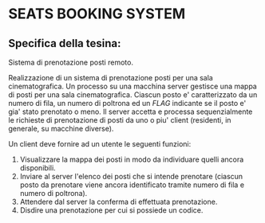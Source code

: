 SEATS BOOKING SYSTEM
====================

Specifica della tesina:
-----------------------

Sistema di prenotazione posti remoto.


Realizzazione di un sistema di prenotazione posti per una sala
cinematografica. Un processo su una macchina server gestisce una mappa di
posti per una sala cinematografica. Ciascun posto e' caratterizzato da un
numero di fila, un numero di poltrona ed un *FLAG* indicante se il posto
e' gia' stato prenotato o meno. Il server accetta e processa sequenzialmente le
richieste di prenotazione di posti da uno o piu' client (residenti, in
generale, su macchine diverse).


Un client deve fornire ad un utente le seguenti funzioni:
<ol>
<li>Visualizzare la mappa dei posti in modo da individuare quelli ancora
disponibili.</li>
<li>Inviare al server l'elenco dei posti che si intende prenotare (ciascun
posto da prenotare viene ancora identificato tramite numero di fila e numero di
poltrona).</li>
<li>Attendere dal server la conferma di effettuata prenotazione.</li>
<li>Disdire una prenotazione per cui si possiede un codice.</li>

